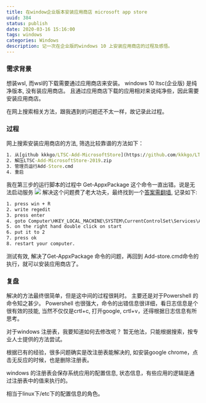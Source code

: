 ```yaml
---
title: 在window企业版本安装应用商店 microsoft app store
uuid: 384
status: publish
date: 2020-03-16 15:16:00
tags: windows
categories: Windows
description: 记一次在企业版的windows 10 上安装应用商店的过程及感悟。
---
```


### 需求背景

想装wsl, 而wsl的下载需要通过应用商店来安装。 
windows 10 ltsc(企业版) 是纯净版本, 没有装应用商店。
且通过应用商店下载的应用相对来说纯净些，因此需要安装应用商店。

在网上搜索相关方法，跟我遇到的问题还不太一样，故记录此过程。

### 过程

网上搜索安装应用商店的方法, 筛选比较靠谱的方法如下：
```cmd
1. 从[github kkkgo/LTSC-Add-MicrosoftStore](https://github.com/kkkgo/LTSC-Add-MicrosoftStore)下载 [LTSC-Add-MicrosoftStore-2019.zip](https://codeload.github.com/kkkgo/LTSC-Add-MicrosoftStore/zip/2019)
2. 解压LTSC-Add-MicrosoftStore-2019.zip
3. 管理员运行Add-Store.cmd
4. 重启
```

我在第三步的运行脚本的过程中 Get-AppxPackage 这个命令一直出错。说是无法启动服务
![](https://filestore.community.support.microsoft.com/api/images/6486a9fe-fe31-4a92-8edb-e5943eab63a5?upload=true)
解决这个问题费了老大功夫，最终找到一个[答案需翻墙](https://superuser.com/questions/1456837/powershell-get-appxpackage-not-working#), 记录如下:
```cmd
1. press win + R
2. write regedit
3. press enter
4. goto Computer\HKEY_LOCAL_MACHINE\SYSTEM\CurrentControlSet\Services\AppXSvc
5. on the right hand double click on start
6. put it to 2
7. press ok
8. restart your computer.
```
测试有效, 解决了Get-AppxPackage 命令的问题，再回到 Add-store.cmd命令的执行，就可以安装应用商店了。

### 复盘

解决的方法最终很简单，但是这中间的过程很耗时。
主要还是对于Powershell 的命令知之甚少。 
Powershell 也很强大，命令的出错信息很详细，看日志信息是个很有效的技能, 当然不仅仅是crtl+c, 打开google, crtl+v，还得根据日志信息有所思考。

对于windows 注册表，我要知道如何去修改呢？ 暂无他法，只能根据搜索，按专业人士提供的方法尝试。

根据已有的经验，很多问题确实是改注册表能解决的, 如安装google chrome，点击无反应的时候，也是删除注册表。

windows 的注册表会保存系统应用的配置信息, 状态信息，有些应用的逻辑是通过注册表中的值来执行的。

相当于linux下/etc下的配置信息的角色。
